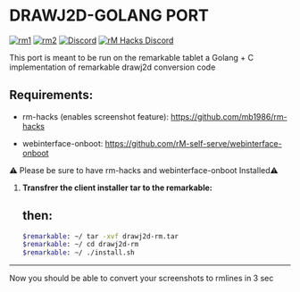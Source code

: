 # DRAWJ2D-GOLANG PORT

[![rm1](https://img.shields.io/badge/rM1-supported-green)](https://remarkable.com/store/remarkable)
[![rm2](https://img.shields.io/badge/rM2-supported-green)](https://remarkable.com/store/remarkable-2)
[![Discord](https://img.shields.io/discord/385916768696139794.svg?label=reMarkable&logo=discord&logoColor=ffffff&color=7389D8&labelColor=6A7EC2)](https://discord.gg/ATqQGfu)
[![rM Hacks Discord](https://img.shields.io/discord/1153374327123759104.svg?label=rM%20Hacks&logo=discord&logoColor=ffffff&color=ffb759&labelColor=d99c4c)](https://discord.gg/bgVXW2bchN)


This port is meant to be run on the remarkable tablet a Golang + C implementation of remarkable drawj2d conversion code

## Requirements:
- rm-hacks (enables screenshot feature): https://github.com/mb1986/rm-hacks

- webinterface-onboot: https://github.com/rM-self-serve/webinterface-onboot 


⚠️ Please be sure to have rm-hacks and webinterface-onboot Installed⚠️


1. **Transfrer the client installer tar to the remarkable:**

   then:
   - 
   ```bash
   $remarkable: ~/ tar -xvf drawj2d-rm.tar
   $remarkable: ~/ cd drawj2d-rm
   $remarkable: ~/ ./install.sh

   ```
---

Now you should be able to convert your screenshots to rmlines in 3 sec

